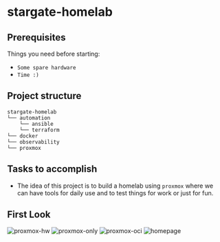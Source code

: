 # stargate-homelab

## Prerequisites
Things you need before starting:
* `Some spare hardware`
* `Time :)`

## Project structure
```
stargate-homelab
└── automation
    └── ansible    
    └── terraform
└── docker   
└── observability
└── proxmox
```

## Tasks to accomplish
- The idea of this project is to build a homelab using `proxmox` where we can have tools for daily use and to test things for work or just for fun.

## First Look
![proxmox-hw](https://github.com/user-attachments/assets/52d64f7f-adcc-47c4-8ab5-a477c270549c)
![proxmox-only](https://github.com/user-attachments/assets/69344b26-58cf-436a-bf06-be1c5d5f8f80)
![proxmox-oci](https://github.com/user-attachments/assets/a87cfc0b-6dde-4e19-b056-27e5fb1dc427)
![homepage](https://github.com/user-attachments/assets/2509cfa7-9892-4038-93bc-b2a60b66cecd)
